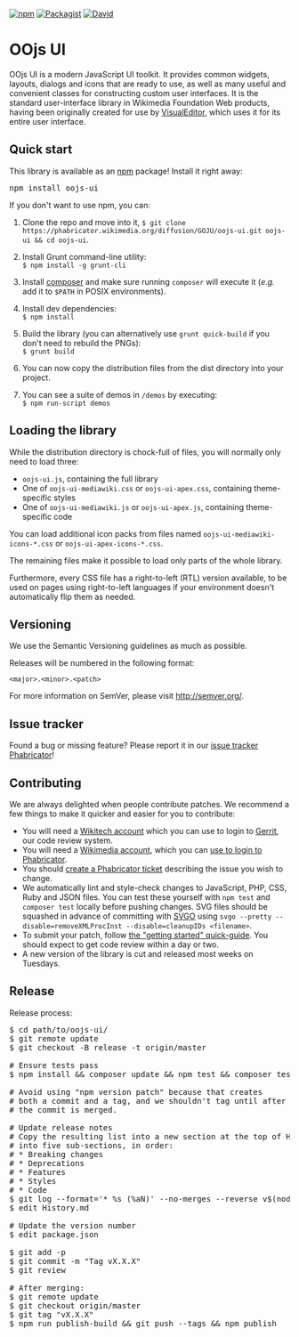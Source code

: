 [![npm](https://img.shields.io/npm/v/oojs-ui.svg?style=flat)](https://www.npmjs.com/package/oojs-ui) [![Packagist](https://img.shields.io/packagist/v/oojs/oojs-ui.svg?style=flat)](https://packagist.org/packages/oojs/oojs-ui) [![David](https://img.shields.io/david/dev/wikimedia/oojs-ui.svg?style=flat)](https://david-dm.org/wikimedia/oojs-ui#info=devDependencies)

OOjs UI
=================

OOjs UI is a modern JavaScript UI toolkit. It provides common widgets, layouts, dialogs and icons that are ready to use, as well as many useful and convenient classes for constructing custom user interfaces. It is the standard user-interface library in Wikimedia Foundation Web products, having been originally created for use by [VisualEditor](https://www.mediawiki.org/wiki/VisualEditor), which uses it for its entire user interface.

Quick start
----------

This library is available as an [npm](https://npmjs.org/) package! Install it right away:
<pre lang="bash">
npm install oojs-ui
</pre>

If you don't want to use npm, you can:

1. Clone the repo and move into it, `$ git clone https://phabricator.wikimedia.org/diffusion/GOJU/oojs-ui.git oojs-ui && cd oojs-ui`.

2. Install Grunt command-line utility:<br>`$ npm install -g grunt-cli`

3. Install [composer](https://getcomposer.org/download/) and make sure running `composer` will execute it (*e.g.* add it to `$PATH` in POSIX environments).

4. Install dev dependencies:<br>`$ npm install`

5. Build the library (you can alternatively use `grunt quick-build` if you don't need to rebuild the PNGs):<br>`$ grunt build`

6. You can now copy the distribution files from the dist directory into your project.

7. You can see a suite of demos in `/demos` by executing:<br>`$ npm run-script demos`


Loading the library
-------------------

While the distribution directory is chock-full of files, you will normally only need to load three:

* `oojs-ui.js`, containing the full library
* One of `oojs-ui-mediawiki.css` or `oojs-ui-apex.css`, containing theme-specific styles
* One of `oojs-ui-mediawiki.js` or  `oojs-ui-apex.js`, containing theme-specific code

You can load additional icon packs from files named `oojs-ui-mediawiki-icons-*.css` or  `oojs-ui-apex-icons-*.css`.

The remaining files make it possible to load only parts of the whole library.

Furthermore, every CSS file has a right-to-left (RTL) version available, to be used on pages using right-to-left languages if your environment doesn't automatically flip them as needed.


Versioning
----------

We use the Semantic Versioning guidelines as much as possible.

Releases will be numbered in the following format:

`<major>.<minor>.<patch>`

For more information on SemVer, please visit http://semver.org/.


Issue tracker
-------------

Found a bug or missing feature? Please report it in our [issue tracker Phabricator](https://phabricator.wikimedia.org/maniphest/task/edit/form/1/?projects=PHID-PROJ-dgmoevjqeqlerleqzzx5)!


Contributing
------------

We are always delighted when people contribute patches. We recommend a few things to make it quicker and easier for you to contribute:

* You will need a [Wikitech account](https://wikitech.wikimedia.org/w/index.php?title=Special:UserLogin&returnto=Help%3AGetting+Started&type=signup) which you can use to login to [Gerrit](https://gerrit.wikimedia.org/), our code review system.
* You will need a [Wikimedia account](https://www.mediawiki.org/w/index.php?title=Special:UserLogin&type=signup), which you can [use to login to Phabricator](https://www.mediawiki.org/w/index.php?title=Special:UserLogin&returnto=Special%3AOAuth%2Fauthorize&returntoquery=oauth_token%3D2fa60627878b83173e0196040b983326%26oauth_consumer_key%3D038ec949b263dc807b0079fd88538f37).
* You should [create a Phabricator ticket](https://phabricator.wikimedia.org/maniphest/task/edit/form/1/?projects=PHID-PROJ-dgmoevjqeqlerleqzzx5) describing the issue you wish to change.
* We automatically lint and style-check changes to JavaScript, PHP, CSS, Ruby and JSON files. You can test these yourself with `npm test` and `composer test` locally before pushing changes. SVG files should be squashed in advance of committing with [SVGO](https://github.com/svg/svgo) using `svgo --pretty --disable=removeXMLProcInst --disable=cleanupIDs <filename>`.
* To submit your patch, follow [the "getting started" quick-guide](https://www.mediawiki.org/wiki/Gerrit/Getting_started). You should expect to get code review within a day or two.
* A new version of the library is cut and released most weeks on Tuesdays.


Release
----------

Release process:
<pre lang="bash">
$ cd path/to/oojs-ui/
$ git remote update
$ git checkout -B release -t origin/master

# Ensure tests pass
$ npm install && composer update && npm test && composer test

# Avoid using "npm version patch" because that creates
# both a commit and a tag, and we shouldn't tag until after
# the commit is merged.

# Update release notes
# Copy the resulting list into a new section at the top of History.md and edit
# into five sub-sections, in order:
# * Breaking changes
# * Deprecations
# * Features
# * Styles
# * Code
$ git log --format='* %s (%aN)' --no-merges --reverse v$(node -e 'console.log(require("./package.json").version);')...HEAD | grep -v "Localisation updates from" | sort
$ edit History.md

# Update the version number
$ edit package.json

$ git add -p
$ git commit -m "Tag vX.X.X"
$ git review

# After merging:
$ git remote update
$ git checkout origin/master
$ git tag "vX.X.X"
$ npm run publish-build && git push --tags && npm publish
</pre>
